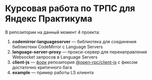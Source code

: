 # **Курсовая работа по ТРПС для Яндекс Практикума**

В репозитории на данный момент 4 проекта:
1. **codemirror-languageserver** –– библиотека для соединения библиотеки CodeMirror с Language Servers
2. **language-server-proxy** –– прокси-сервер для перенаправления Websocket запросов в Language Servers
3. **client-js** –– [форк](https://github.com/frake23/client-js) репозитория [@open-rpc/client-js](https://github.com/open-rpc/client-js) с фиксом достаточно критичного бага
4. **example** –– пример работы LS клиента